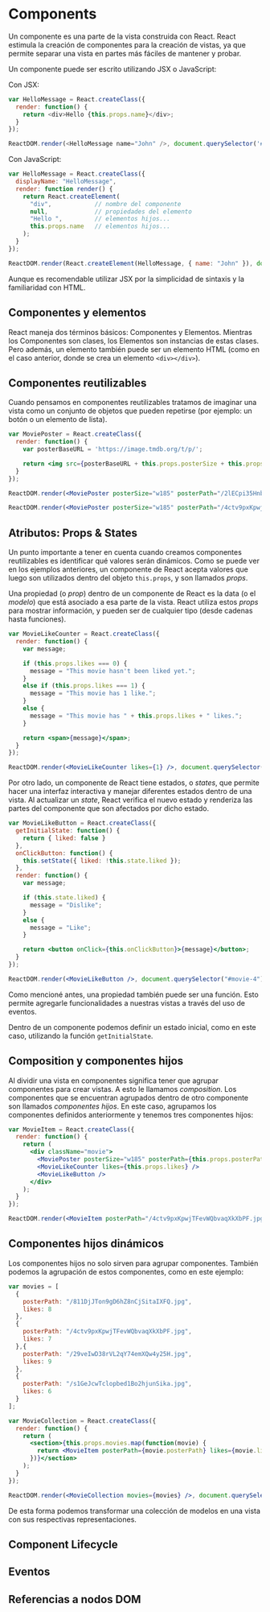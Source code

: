 # Components

Un componente es una parte de la vista construida con React. React estimula la creación de componentes para la creación de vistas, ya que permite separar una vista en partes más fáciles de mantener y probar.

Un componente puede ser escrito utilizando JSX o JavaScript:

Con JSX:

```js
var HelloMessage = React.createClass({
  render: function() {
    return <div>Hello {this.props.name}</div>;
  }
});

ReactDOM.render(<HelloMessage name="John" />, document.querySelector('#app'));
```

Con JavaScript:

```javascript
var HelloMessage = React.createClass({
  displayName: "HelloMessage",
  render: function render() {
    return React.createElement(
      "div",            // nombre del componente
      null,             // propiedades del elemento
      "Hello ",         // elementos hijos...
      this.props.name   // elementos hijos...
    );
  }
});

ReactDOM.render(React.createElement(HelloMessage, { name: "John" }), document.querySelector('#app'));
```

Aunque es recomendable utilizar JSX por la simplicidad de sintaxis y la familiaridad con HTML.

## Componentes y elementos

React maneja dos términos básicos: Componentes y Elementos. Mientras los Componentes son clases, los Elementos son instancias de estas clases. Pero además, un elemento también puede ser un elemento HTML (como en el caso anterior, donde se crea un elemento `<div></div>`).

## Componentes reutilizables

Cuando pensamos en componentes reutilizables tratamos de imaginar una vista como un conjunto de objetos que pueden repetirse (por ejemplo: un botón o un elemento de lista).

```jsx
var MoviePoster = React.createClass({
  render: function() {
    var posterBaseURL = 'https://image.tmdb.org/t/p/';

    return <img src={posterBaseURL + this.props.posterSize + this.props.posterPath} />;
  }
});

ReactDOM.render(<MoviePoster posterSize="w185" posterPath="/2lECpi35Hnbpa4y46JX0aY3AWTy.jpg" />, document.querySelector('#movie-1'));

ReactDOM.render(<MoviePoster posterSize="w185" posterPath="/4ctv9pxKpwjTFevWQbvaqXkXbPF.jpg" />, document.querySelector('#movie-2'));
```

## Atributos: Props & States

Un punto importante a tener en cuenta cuando creamos componentes reutilizables es identificar qué valores serán dinámicos. Como se puede ver en los ejemplos anteriores, un componente de React acepta valores que luego son utilizados dentro del objeto `this.props`, y son llamados *props*.

Una propiedad (o *prop*) dentro de un componente de React es la data (o el *modelo*) que está asociado a esa parte de la vista. React utiliza estos *props* para mostrar información, y pueden ser de cualquier tipo (desde cadenas hasta funciones).

```jsx
var MovieLikeCounter = React.createClass({
  render: function() {
    var message;

    if (this.props.likes === 0) {
      message = "This movie hasn't been liked yet.";
    }
    else if (this.props.likes === 1) {
      message = "This movie has 1 like.";
    }
    else {
      message = "This movie has " + this.props.likes + " likes.";
    }

    return <span>{message}</span>;
  }
});

ReactDOM.render(<MovieLikeCounter likes={1} />, document.querySelector("#movie-3"));
```

Por otro lado, un componente de React tiene estados, o *states*, que permite hacer una interfaz interactiva y manejar diferentes estados dentro de una vista. Al actualizar un *state*, React verifica el nuevo estado y renderiza las partes del componente que son afectados por dicho estado.

```jsx
var MovieLikeButton = React.createClass({
  getInitialState: function() {
    return { liked: false }
  },
  onClickButton: function() {
    this.setState({ liked: !this.state.liked });
  },
  render: function() {
    var message;

    if (this.state.liked) {
      message = "Dislike";
    }
    else {
      message = "Like";
    }

    return <button onClick={this.onClickButton}>{message}</button>;
  }
});

ReactDOM.render(<MovieLikeButton />, document.querySelector("#movie-4"));
```

Como mencioné antes, una propiedad también puede ser una función. Esto permite agregarle funcionalidades a nuestras vistas a través del uso de eventos.

Dentro de un componente podemos definir un estado inicial, como en este caso, utilizando la función `getInitialState`.

## Composition y componentes hijos

Al dividir una vista en componentes significa tener que agrupar componentes para crear vistas. A esto le llamamos *composition*. Los componentes que se encuentran agrupados dentro de otro componente son llamados *componentes hijos*. En este caso, agrupamos los componentes definidos anteriormente y tenemos tres componentes hijos:

```jsx
var MovieItem = React.createClass({
  render: function() {
    return (
      <div className="movie">
        <MoviePoster posterSize="w185" posterPath={this.props.posterPath} />
        <MovieLikeCounter likes={this.props.likes} />
        <MovieLikeButton />
      </div>
    );
  }
});

ReactDOM.render(<MovieItem posterPath="/4ctv9pxKpwjTFevWQbvaqXkXbPF.jpg" likes={1} />, document.querySelector("#movie-5"));
```

## Componentes hijos dinámicos

Los componentes hijos no solo sirven para agrupar componentes. También podemos la agrupación de estos componentes, como en este ejemplo:

```jsx
var movies = [
  {
    posterPath: "/811DjJTon9gD6hZ8nCjSitaIXFQ.jpg",
    likes: 8
  },
  {
    posterPath: "/4ctv9pxKpwjTFevWQbvaqXkXbPF.jpg",
    likes: 7
  },{
    posterPath: "/29veIwD38rVL2qY74emXQw4y25H.jpg",
    likes: 9
  },
  {
    posterPath: "/s1GeJcwTclopbed1Bo2hjunSika.jpg",
    likes: 6
  }
];

var MovieCollection = React.createClass({
  render: function() {
    return (
      <section>{this.props.movies.map(function(movie) {
        return <MovieItem posterPath={movie.posterPath} likes={movie.likes} />
      })}</section>
    );
  }
});

ReactDOM.render(<MovieCollection movies={movies} />, document.querySelector("#movies"));
```

De esta forma podemos transformar una colección de modelos en una vista con sus respectivas representaciones.

## Component Lifecycle
## Eventos
## Referencias a nodos DOM